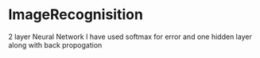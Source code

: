 # ImageRecognisition
2 layer Neural Network
I have used softmax for error and one hidden layer along with back propogation 
